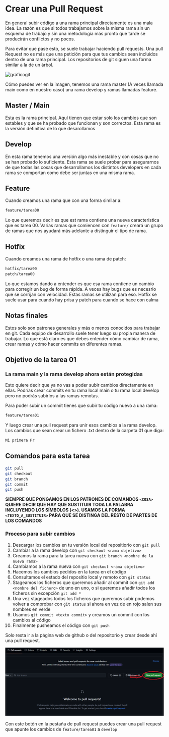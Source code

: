 # Crear una Pull Request

En general subir código a una rama principal directamente es una mala idea. La razón es que si todos trabajamos sobre la misma rama sin un esquema de trabajo y sin una metodología más pronto que tarde se producirán conflictos y no pocos.

Para evitar que pase esto, se suele trabajar haciendo pull requests. Una pull Request no es más que una petición para que tus cambios sean incluidos dentro de una rama principal. Los repositorios de git siguen una forma similar a la de un árbol.

![gráficogit](https://miro.medium.com/v2/resize:fit:828/format:webp/1*DhagidpZutkaCmAZobmzDQ.png)

Cómo puedes ver en la imagen, tenemos una rama master (A veces llamada main como en nuestro caso) una rama develop y ramas llamadas feature.

## Master / Main

Esta es la rama principal. Aquí tienen que estar solo los cambios que son estables y que se ha probado que funcionan y son correctos. Esta rama es la versión definitiva de lo que desarollamos

## Develop

En esta rama tenemos una versión algo más inestable y con cosas que no se han probado lo suficiente. Esta rama se suele probar para asegurarnos de que todas las cosas que desarrollamos los distintos developers en cada rama se comportan como debe ser juntas en una misma rama.

## Feature

Cuando creamos una rama que con una forma similar a:

```bash
feature/tarea00
```

Lo que queremos decir es que est rama contiene una nueva caracteristica que es tarea 00. Varias ramas que comiencen con `feature/` creará un grupo de ramas que nos ayudará más adelante a distinguir el tipo de rama.

## Hotfix

Cuando creamos una rama de hotfix o una rama de patch:

```bash
hotfix/tarea00
patch/tarea00
```

Lo que estamos dando a entender es que esa rama contiene un cambio para corregir un bug de forma rápida. A veces hay bugs que es necesrio que se corrijan con velocidad. Estas ramas se utilizan para eso. Hotfix se suele usar para cuando hay prisa y patch para cuando se hace con calma

## Notas finales

Estos solo son patrones generales y más o menos conocidos para trabajar en git. Cada equipo de desarrollo suele tener luego su propia manera de trabajar. Lo que está claro es que debes entender cómo cambiar de rama, crear ramas y cómo hacer commits en diferentes ramas.

## Objetivo de la tarea 01

### **La rama main y la rama develop ahora están protegidas**

Esto quiere decir que ya no vas a poder subir cambios directamente en ellas. Podrías crear commits en tu rama local main o tu rama local develop pero no podrás subirlos a las ramas remotas.

Para poder subir un commit tienes que subir tu código nuevo a una rama:

```bash
feature/tarea01
```

Y luego crear una pull request para unir esos cambios a la rama develop. Los cambios que sean crear un fichero .txt dentro de la carpeta 01 que diga:

```bash
Mi primera Pr
```

## Comandos para esta tarea

```bash
git pull
git checkout
git branch
git commit
git push
```

**SIEMPRE QUE PONGAMOS EN LOS PATRONES DE COMANDOS `<COSA>` QUIERE DECIR QUE HAY QUE SUSTITUIR TODA LA PALABRA INCLUYENDO LOS SÍMBOLOS (<>). USAMOS LA FORMA `<TEXTO_A_SUSTITUIR>` PARA QUE SE DISTINGA DEL RESTO DE PARTES DE LOS COMANDOS**

### Proceso para subir cambios

1. Descargar los cambios en tu versión local del repositiorio con `git pull`
2. Cambiar a la rama develop con `git checkout <rama objetivo>`
3. Creamos la rama para la tarea nueva con `git branch <nombre de la nueva rama>`
4. Cambiamos a la rama nueva con `git checkout <rama objetivo>`
5. Hacemos los cambios pedidos en la tarea en el código
6. Consultamos el estado del repositio local y remoto con `git status`
7. Stageamos los ficheros que queremos añadir al commit con `git add <nombre del fichero>` de uno en uno, o si queremos añadir todos los ficheros sin excepción `git add *`
8. Una vez stageados todos los ficheros que queremos subir podemos volver a comprobar con `git status` si ahora en vez de en rojo salen sus nombres en verde
9. Usamos `git commit <texto commit>` y creamos un commit con los cambios al código
10. Finalmente pusheamos el código con `git push`

Solo resta ir a la página web de github o del repositorio y crear desde ahí una pull request.

![botón pr](./Captura.png)

Con este botón en la pestaña de pull request puedes crear una pull request que apunte los cambios de `feature/tarea01` a `develop`
